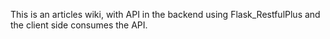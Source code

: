 This is an articles wiki, with API in the backend using Flask_RestfulPlus and
the client side consumes the API. 